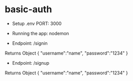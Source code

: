 # basic-auth


* Setup
  .env
  PORT: 3000 

* Running the app:
  nodemon

* Endpoint:
  /signin

Returns Object
{
    "username":"name",
    "password":"1234"
}

* Endpoint:
  /signup

Returns Object
{
    "username":"name",
    "password":"1234"
}